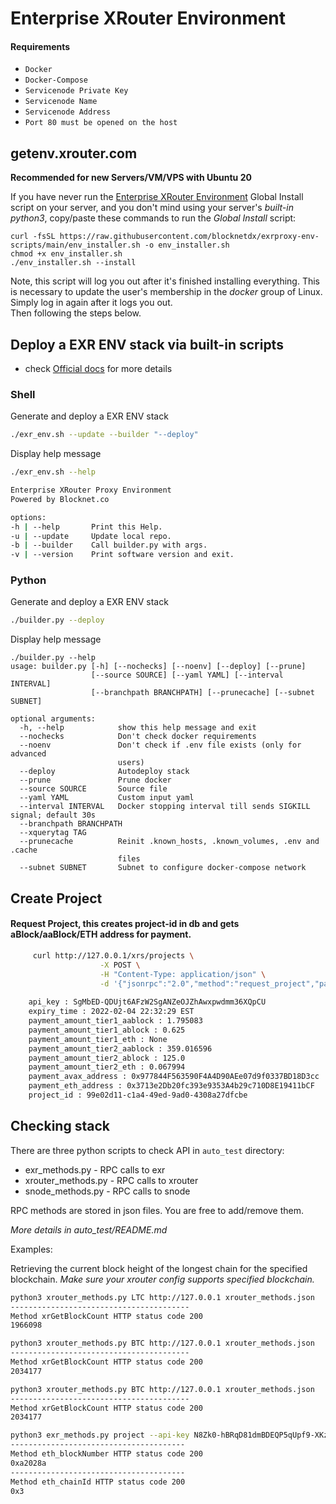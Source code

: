# Enterprise XRouter Environment 
#### Requirements
- `Docker`
- `Docker-Compose`
- `Servicenode Private Key`
- `Servicenode Name`
- `Servicenode Address`
- `Port 80 must be opened on the host`

## getenv.xrouter.com
**Recommended for new Servers/VM/VPS with Ubuntu 20**

If you have never run the  [Enterprise XRouter Environment](https://docs.blocknet.co/resources/glossary/#enterprise-xrouter)  Global Install script on your server, and you don't mind using your server's  _built-in python3_, copy/paste these commands to run the  _Global Install_  script:
```
curl -fsSL https://raw.githubusercontent.com/blocknetdx/exrproxy-env-scripts/main/env_installer.sh -o env_installer.sh
chmod +x env_installer.sh
./env_installer.sh --install 
```
Note, this script will log you out after it's finished installing everything. This is necessary to update the user's membership in the _docker_ group of Linux. Simply log in again after it logs you out.  
Then following the steps below.

## Deploy a EXR ENV stack via built-in scripts
* check [Official docs](https://docs.blocknet.co/service-nodes/setup/#auto-deploy-service-node) for more details

### Shell
Generate and deploy a EXR ENV stack
```bash
./exr_env.sh --update --builder "--deploy"
```
Display help message
```bash
./exr_env.sh --help

Enterprise XRouter Proxy Environment
Powered by Blocknet.co

options:
-h | --help       Print this Help.
-u | --update     Update local repo.
-b | --builder    Call builder.py with args.
-v | --version    Print software version and exit.
```
### Python
Generate and deploy a EXR ENV stack
```bash
./builder.py --deploy
```
Display help message
```
./builder.py --help
usage: builder.py [-h] [--nochecks] [--noenv] [--deploy] [--prune]
                  [--source SOURCE] [--yaml YAML] [--interval INTERVAL]
                  [--branchpath BRANCHPATH] [--prunecache] [--subnet SUBNET]

optional arguments:
  -h, --help            show this help message and exit
  --nochecks            Don't check docker requirements
  --noenv               Don't check if .env file exists (only for advanced
                        users)
  --deploy              Autodeploy stack
  --prune               Prune docker
  --source SOURCE       Source file
  --yaml YAML           Custom input yaml
  --interval INTERVAL   Docker stopping interval till sends SIGKILL signal; default 30s
  --branchpath BRANCHPATH
  --xquerytag TAG 
  --prunecache          Reinit .known_hosts, .known_volumes, .env and .cache
                        files
  --subnet SUBNET       Subnet to configure docker-compose network 
```


## Create Project
 #### Request Project, this creates project-id in db and gets aBlock/aaBlock/ETH address for payment.

```bash
     curl http://127.0.0.1/xrs/projects \
                    -X POST \
                    -H "Content-Type: application/json" \
                    -d '{"jsonrpc":"2.0","method":"request_project","params": [],"id":1}'
                    
    api_key : SgMbED-QDUjt6AFzW2SgANZeOJZhAwxpwdmm36XQpCU
    expiry_time : 2022-02-04 22:32:29 EST
    payment_amount_tier1_aablock : 1.795083
    payment_amount_tier1_ablock : 0.625
    payment_amount_tier1_eth : None
    payment_amount_tier2_aablock : 359.016596
    payment_amount_tier2_ablock : 125.0
    payment_amount_tier2_eth : 0.067994
    payment_avax_address : 0x977844F563590F4A4D90AEe07d9f0337BD18D3cc
    payment_eth_address : 0x3713e2Db20fc393e9353A4b29c710D8E19411bCF
    project_id : 99e02d11-c1a4-49ed-9ad0-4308a27dfcbe

```

## Checking stack

There are three python scripts to check API in `auto_test` directory:

- exr_methods.py - RPC calls to exr
- xrouter_methods.py - RPC calls to xrouter
- snode_methods.py - RPC calls to snode 

RPC methods are stored in json files. You are free to add/remove them. 

_More details in auto_test/README.md_

Examples: 

Retrieving the current block height of the longest chain for the specified blockchain.
_Make sure your xrouter config supports specified blockchain._ 
```bash 
python3 xrouter_methods.py LTC http://127.0.0.1 xrouter_methods.json 
----------------------------------------
Method xrGetBlockCount HTTP status code 200
1966098

python3 xrouter_methods.py BTC http://127.0.0.1 xrouter_methods.json 
----------------------------------------
Method xrGetBlockCount HTTP status code 200
2034177

python3 xrouter_methods.py BTC http://127.0.0.1 xrouter_methods.json 
----------------------------------------
Method xrGetBlockCount HTTP status code 200
2034177

python3 exr_methods.py project --api-key N8Zk0-hBRqD81dmBDEQP5qUpf9-XKz5eVPcstPkr8C0 --project-id 6228e1ed-1c78-40ca-9813-421d0fdfbfcf  http://127.0.0.1 exr_methods.json
---------------------------------------
Method eth_blockNumber HTTP status code 200
0xa2028a
---------------------------------------
Method eth_chainId HTTP status code 200
0x3
```

